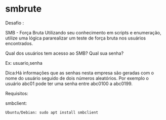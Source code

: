# smbrute

Desafio :

SMB - Força Bruta
  Utilizando seu conhecimento em scripts e enumeração, utilize uma lógica pararealizar um teste de força bruta nos usuários encontrados.

  Qual dos usuários tem acesso ao SMB? Qual sua senha?

  Ex: usuario,senha

  Dica:Há informações que as senhas nesta empresa são geradas com o nome do usuário seguido de dois números aleatórios. Por exemplo o usuário abc01 pode ter uma senha entre abc0100 a abc0199.

Requisitos:

  smbclient:

    Ubuntu/Debian: sudo apt install smbclient
    
